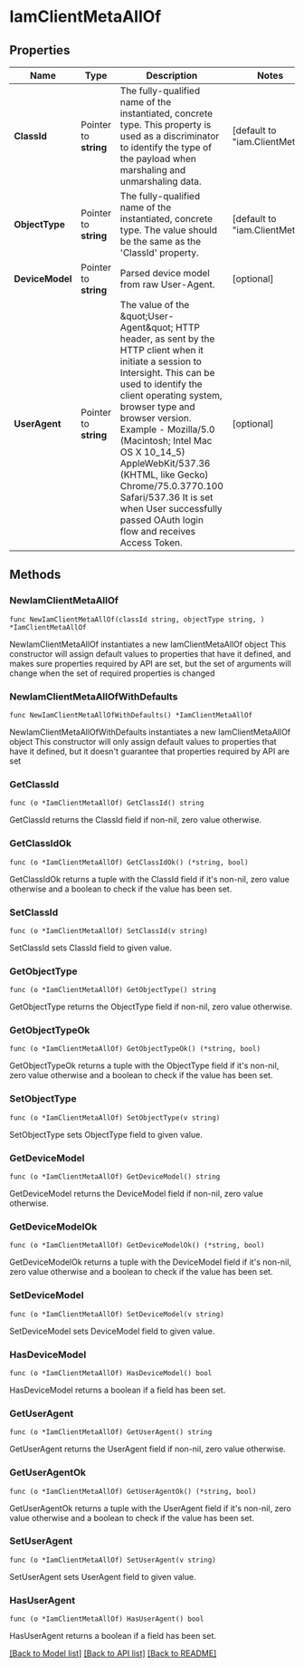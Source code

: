 # IamClientMetaAllOf

## Properties

Name | Type | Description | Notes
------------ | ------------- | ------------- | -------------
**ClassId** | Pointer to **string** | The fully-qualified name of the instantiated, concrete type. This property is used as a discriminator to identify the type of the payload when marshaling and unmarshaling data. | [default to "iam.ClientMeta"]
**ObjectType** | Pointer to **string** | The fully-qualified name of the instantiated, concrete type. The value should be the same as the &#39;ClassId&#39; property. | [default to "iam.ClientMeta"]
**DeviceModel** | Pointer to **string** | Parsed device model from raw User-Agent. | [optional] 
**UserAgent** | Pointer to **string** | The value of the \&quot;User-Agent\&quot; HTTP header, as sent by the HTTP client when it initiate a session to Intersight. This can be used to identify the client operating system, browser type and browser version. Example - Mozilla/5.0 (Macintosh; Intel Mac OS X 10_14_5) AppleWebKit/537.36 (KHTML, like Gecko) Chrome/75.0.3770.100 Safari/537.36 It is set when User successfully passed OAuth login flow and receives Access Token. | [optional] 

## Methods

### NewIamClientMetaAllOf

`func NewIamClientMetaAllOf(classId string, objectType string, ) *IamClientMetaAllOf`

NewIamClientMetaAllOf instantiates a new IamClientMetaAllOf object
This constructor will assign default values to properties that have it defined,
and makes sure properties required by API are set, but the set of arguments
will change when the set of required properties is changed

### NewIamClientMetaAllOfWithDefaults

`func NewIamClientMetaAllOfWithDefaults() *IamClientMetaAllOf`

NewIamClientMetaAllOfWithDefaults instantiates a new IamClientMetaAllOf object
This constructor will only assign default values to properties that have it defined,
but it doesn't guarantee that properties required by API are set

### GetClassId

`func (o *IamClientMetaAllOf) GetClassId() string`

GetClassId returns the ClassId field if non-nil, zero value otherwise.

### GetClassIdOk

`func (o *IamClientMetaAllOf) GetClassIdOk() (*string, bool)`

GetClassIdOk returns a tuple with the ClassId field if it's non-nil, zero value otherwise
and a boolean to check if the value has been set.

### SetClassId

`func (o *IamClientMetaAllOf) SetClassId(v string)`

SetClassId sets ClassId field to given value.


### GetObjectType

`func (o *IamClientMetaAllOf) GetObjectType() string`

GetObjectType returns the ObjectType field if non-nil, zero value otherwise.

### GetObjectTypeOk

`func (o *IamClientMetaAllOf) GetObjectTypeOk() (*string, bool)`

GetObjectTypeOk returns a tuple with the ObjectType field if it's non-nil, zero value otherwise
and a boolean to check if the value has been set.

### SetObjectType

`func (o *IamClientMetaAllOf) SetObjectType(v string)`

SetObjectType sets ObjectType field to given value.


### GetDeviceModel

`func (o *IamClientMetaAllOf) GetDeviceModel() string`

GetDeviceModel returns the DeviceModel field if non-nil, zero value otherwise.

### GetDeviceModelOk

`func (o *IamClientMetaAllOf) GetDeviceModelOk() (*string, bool)`

GetDeviceModelOk returns a tuple with the DeviceModel field if it's non-nil, zero value otherwise
and a boolean to check if the value has been set.

### SetDeviceModel

`func (o *IamClientMetaAllOf) SetDeviceModel(v string)`

SetDeviceModel sets DeviceModel field to given value.

### HasDeviceModel

`func (o *IamClientMetaAllOf) HasDeviceModel() bool`

HasDeviceModel returns a boolean if a field has been set.

### GetUserAgent

`func (o *IamClientMetaAllOf) GetUserAgent() string`

GetUserAgent returns the UserAgent field if non-nil, zero value otherwise.

### GetUserAgentOk

`func (o *IamClientMetaAllOf) GetUserAgentOk() (*string, bool)`

GetUserAgentOk returns a tuple with the UserAgent field if it's non-nil, zero value otherwise
and a boolean to check if the value has been set.

### SetUserAgent

`func (o *IamClientMetaAllOf) SetUserAgent(v string)`

SetUserAgent sets UserAgent field to given value.

### HasUserAgent

`func (o *IamClientMetaAllOf) HasUserAgent() bool`

HasUserAgent returns a boolean if a field has been set.


[[Back to Model list]](../README.md#documentation-for-models) [[Back to API list]](../README.md#documentation-for-api-endpoints) [[Back to README]](../README.md)


